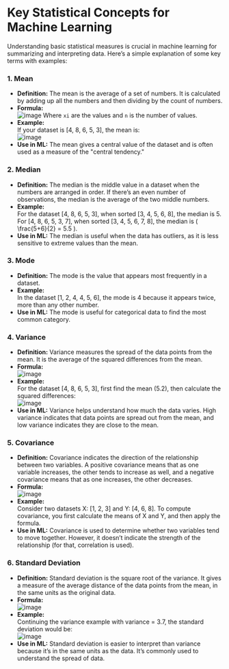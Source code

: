 # Key Statistical Concepts for Machine Learning

Understanding basic statistical measures is crucial in machine learning for summarizing and interpreting data. Here’s a simple explanation of some key terms with examples:



### 1. **Mean**
   - **Definition:** The mean is the average of a set of numbers. It is calculated by adding up all the numbers and then dividing by the count of numbers.
   - **Formula:**  
   ![image](https://github.com/user-attachments/assets/10c63ee2-1063-443f-9641-fba7647f4216)
     Where `xi` are the values and `n` is the number of values.
   - **Example:**  
     If your dataset is [4, 8, 6, 5, 3], the mean is:  
     ![image](https://github.com/user-attachments/assets/d333f39b-d600-4838-ace5-2dd55bead363)
   - **Use in ML:** The mean gives a central value of the dataset and is often used as a measure of the "central tendency."



### 2. **Median**
   - **Definition:** The median is the middle value in a dataset when the numbers are arranged in order. If there’s an even number of observations, the median is the average of the two middle numbers.
   - **Example:**  
     For the dataset [4, 8, 6, 5, 3], when sorted [3, 4, 5, 6, 8], the median is 5.  
     For [4, 8, 6, 5, 3, 7], when sorted [3, 4, 5, 6, 7, 8], the median is \( \frac{5+6}{2} = 5.5 \).
   - **Use in ML:** The median is useful when the data has outliers, as it is less sensitive to extreme values than the mean.



### 3. **Mode**
   - **Definition:** The mode is the value that appears most frequently in a dataset.
   - **Example:**  
     In the dataset [1, 2, 4, 4, 5, 6], the mode is 4 because it appears twice, more than any other number.
   - **Use in ML:** The mode is useful for categorical data to find the most common category.



### 4. **Variance**
   - **Definition:** Variance measures the spread of the data points from the mean. It is the average of the squared differences from the mean.
   - **Formula:**  
   ![image](https://github.com/user-attachments/assets/0cbc2503-e113-4f70-ab46-87ef1301478f)
   - **Example:**  
     For the dataset [4, 8, 6, 5, 3], first find the mean (5.2), then calculate the squared differences:  
     ![image](https://github.com/user-attachments/assets/048a6d35-9587-4e44-9a68-ba705936e616)
   - **Use in ML:** Variance helps understand how much the data varies. High variance indicates that data points are spread out from the mean, and low variance indicates they are close to the mean.



### 5. **Covariance**
   - **Definition:** Covariance indicates the direction of the relationship between two variables. A positive covariance means that as one variable increases, the other tends to increase as well, and a negative covariance means that as one increases, the other decreases.
   - **Formula:**  
   ![image](https://github.com/user-attachments/assets/c628a049-8727-4986-8e06-0a92fd3586a2)
   - **Example:**  
     Consider two datasets X: [1, 2, 3] and Y: [4, 6, 8]. To compute covariance, you first calculate the means of X and Y, and then apply the formula.
   - **Use in ML:** Covariance is used to determine whether two variables tend to move together. However, it doesn’t indicate the strength of the relationship (for that, correlation is used).



### 6. **Standard Deviation**
   - **Definition:** Standard deviation is the square root of the variance. It gives a measure of the average distance of the data points from the mean, in the same units as the original data.
   - **Formula:**  
   ![image](https://github.com/user-attachments/assets/beee841b-ae3d-4efe-bd74-f99d89dfeb58)
   - **Example:**  
     Continuing the variance example with variance = 3.7, the standard deviation would be:  
     ![image](https://github.com/user-attachments/assets/ef7016a2-fa0e-4334-b9db-d59c04199088)
   - **Use in ML:** Standard deviation is easier to interpret than variance because it’s in the same units as the data. It’s commonly used to understand the spread of data.
